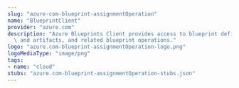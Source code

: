 ```yaml
---
slug: "azure-com-blueprint-assignmentOperation"
name: "BlueprintClient"
provider: "azure.com"
description: "Azure Blueprints Client provides access to blueprint definitions, assignments,\
  \ and artifacts, and related blueprint operations."
logo: "azure.com-blueprint-assignmentOperation-logo.png"
logoMediaType: "image/png"
tags:
- name: "cloud"
stubs: "azure.com-blueprint-assignmentOperation-stubs.json"
---
```

